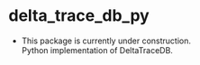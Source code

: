# delta_trace_db_py
* This package is currently under construction.  
Python implementation of DeltaTraceDB.
